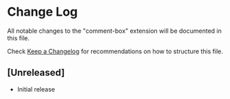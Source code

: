 # Change Log

All notable changes to the "comment-box" extension will be documented in this file.

Check [Keep a Changelog](http://keepachangelog.com/) for recommendations on how to structure this file.

## [Unreleased]

- Initial release